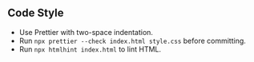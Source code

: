 ## Code Style
- Use Prettier with two-space indentation.
- Run `npx prettier --check index.html style.css` before committing.
- Run `npx htmlhint index.html` to lint HTML.
